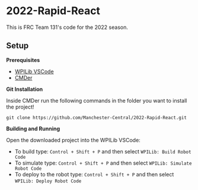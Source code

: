 # 2022-Rapid-React
This is FRC Team 131's code for the 2022 season.


## Setup 


**Prerequisites**
* [WPILib VSCode](https://docs.wpilib.org/en/stable/docs/zero-to-robot/step-2/wpilib-setup.html)
* [CMDer](https://cmder.net/)


**Git Installation**

Inside CMDer run the following commands in the folder you want to install the project!
```
git clone https://github.com/Manchester-Central/2022-Rapid-React.git
```

**Building and Running**

Open the downloaded project into the WPILib VSCode:
* To build type: `Control + Shift + P` and then select `WPILib: Build Robot Code`
* To simulate type: `Control + Shift + P` and then select `WPILib: Simulate Robot Code`
* To deploy to the robot type: `Control + Shift + P` and then select `WPILib: Deploy Robot Code`
